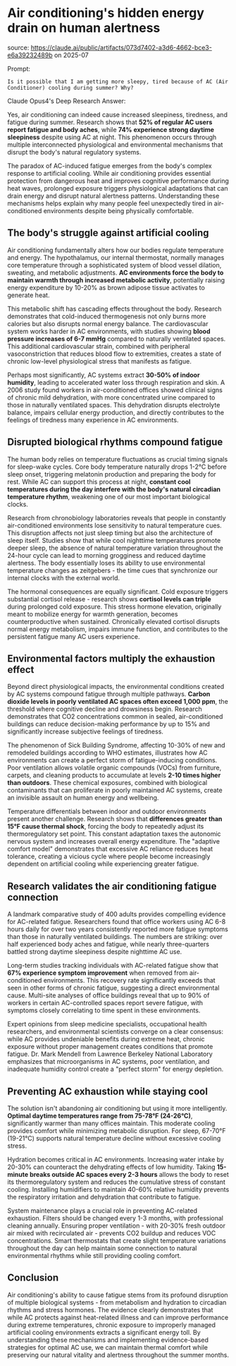 # Air conditioning's hidden energy drain on human alertness

source: <https://claude.ai/public/artifacts/073d7402-a3d6-4662-bce3-e6a39232489b>
on 2025-07

Prompt: 

```
Is it possible that I am getting more sleepy, tired because of AC (Air Conditioner) cooling during summer? Why?
```

Claude Opus4's Deep Research Answer:

Yes, air conditioning can indeed cause increased sleepiness, tiredness, and fatigue during summer. Research shows that **52% of regular AC users report fatigue and body aches**, while **74% experience strong daytime sleepiness** despite using AC at night. This phenomenon occurs through multiple interconnected physiological and environmental mechanisms that disrupt the body's natural regulatory systems.

The paradox of AC-induced fatigue emerges from the body's complex response to artificial cooling. While air conditioning provides essential protection from dangerous heat and improves cognitive performance during heat waves, prolonged exposure triggers physiological adaptations that can drain energy and disrupt natural alertness patterns. Understanding these mechanisms helps explain why many people feel unexpectedly tired in air-conditioned environments despite being physically comfortable.

## The body's struggle against artificial cooling

Air conditioning fundamentally alters how our bodies regulate temperature and energy. The hypothalamus, our internal thermostat, normally manages core temperature through a sophisticated system of blood vessel dilation, sweating, and metabolic adjustments. **AC environments force the body to maintain warmth through increased metabolic activity**, potentially raising energy expenditure by 10-20% as brown adipose tissue activates to generate heat.

This metabolic shift has cascading effects throughout the body. Research demonstrates that cold-induced thermogenesis not only burns more calories but also disrupts normal energy balance. The cardiovascular system works harder in AC environments, with studies showing **blood pressure increases of 6-7 mmHg** compared to naturally ventilated spaces. This additional cardiovascular strain, combined with peripheral vasoconstriction that reduces blood flow to extremities, creates a state of chronic low-level physiological stress that manifests as fatigue.

Perhaps most significantly, AC systems extract **30-50% of indoor humidity**, leading to accelerated water loss through respiration and skin. A 2006 study found workers in air-conditioned offices showed clinical signs of chronic mild dehydration, with more concentrated urine compared to those in naturally ventilated spaces. This dehydration disrupts electrolyte balance, impairs cellular energy production, and directly contributes to the feelings of tiredness many experience in AC environments.

## Disrupted biological rhythms compound fatigue

The human body relies on temperature fluctuations as crucial timing signals for sleep-wake cycles. Core body temperature naturally drops 1-2°C before sleep onset, triggering melatonin production and preparing the body for rest. While AC can support this process at night, **constant cool temperatures during the day interfere with the body's natural circadian temperature rhythm**, weakening one of our most important biological clocks.

Research from chronobiology laboratories reveals that people in constantly air-conditioned environments lose sensitivity to natural temperature cues. This disruption affects not just sleep timing but also the architecture of sleep itself. Studies show that while cool nighttime temperatures promote deeper sleep, the absence of natural temperature variation throughout the 24-hour cycle can lead to morning grogginess and reduced daytime alertness. The body essentially loses its ability to use environmental temperature changes as zeitgebers - the time cues that synchronize our internal clocks with the external world.

The hormonal consequences are equally significant. Cold exposure triggers substantial cortisol release - research shows **cortisol levels can triple** during prolonged cold exposure. This stress hormone elevation, originally meant to mobilize energy for warmth generation, becomes counterproductive when sustained. Chronically elevated cortisol disrupts normal energy metabolism, impairs immune function, and contributes to the persistent fatigue many AC users experience.

## Environmental factors multiply the exhaustion effect

Beyond direct physiological impacts, the environmental conditions created by AC systems compound fatigue through multiple pathways. **Carbon dioxide levels in poorly ventilated AC spaces often exceed 1,000 ppm**, the threshold where cognitive decline and drowsiness begin. Research demonstrates that CO2 concentrations common in sealed, air-conditioned buildings can reduce decision-making performance by up to 15% and significantly increase subjective feelings of tiredness.

The phenomenon of Sick Building Syndrome, affecting 10-30% of new and remodeled buildings according to WHO estimates, illustrates how AC environments can create a perfect storm of fatigue-inducing conditions. Poor ventilation allows volatile organic compounds (VOCs) from furniture, carpets, and cleaning products to accumulate at levels **2-10 times higher than outdoors**. These chemical exposures, combined with biological contaminants that can proliferate in poorly maintained AC systems, create an invisible assault on human energy and wellbeing.

Temperature differentials between indoor and outdoor environments present another challenge. Research shows that **differences greater than 15°F cause thermal shock**, forcing the body to repeatedly adjust its thermoregulatory set point. This constant adaptation taxes the autonomic nervous system and increases overall energy expenditure. The "adaptive comfort model" demonstrates that excessive AC reliance reduces heat tolerance, creating a vicious cycle where people become increasingly dependent on artificial cooling while experiencing greater fatigue.

## Research validates the air conditioning fatigue connection

A landmark comparative study of 400 adults provides compelling evidence for AC-related fatigue. Researchers found that office workers using AC 6-8 hours daily for over two years consistently reported more fatigue symptoms than those in naturally ventilated buildings. The numbers are striking: over half experienced body aches and fatigue, while nearly three-quarters battled strong daytime sleepiness despite nighttime AC use.

Long-term studies tracking individuals with AC-related fatigue show that **67% experience symptom improvement** when removed from air-conditioned environments. This recovery rate significantly exceeds that seen in other forms of chronic fatigue, suggesting a direct environmental cause. Multi-site analyses of office buildings reveal that up to 90% of workers in certain AC-controlled spaces report severe fatigue, with symptoms closely correlating to time spent in these environments.

Expert opinions from sleep medicine specialists, occupational health researchers, and environmental scientists converge on a clear consensus: while AC provides undeniable benefits during extreme heat, chronic exposure without proper management creates conditions that promote fatigue. Dr. Mark Mendell from Lawrence Berkeley National Laboratory emphasizes that microorganisms in AC systems, poor ventilation, and inadequate humidity control create a "perfect storm" for energy depletion.

## Preventing AC exhaustion while staying cool

The solution isn't abandoning air conditioning but using it more intelligently. **Optimal daytime temperatures range from 75-78°F (24-26°C)**, significantly warmer than many offices maintain. This moderate cooling provides comfort while minimizing metabolic disruption. For sleep, 67-70°F (19-21°C) supports natural temperature decline without excessive cooling stress.

Hydration becomes critical in AC environments. Increasing water intake by 20-30% can counteract the dehydrating effects of low humidity. Taking **15-minute breaks outside AC spaces every 2-3 hours** allows the body to reset its thermoregulatory system and reduces the cumulative stress of constant cooling. Installing humidifiers to maintain 40-60% relative humidity prevents the respiratory irritation and dehydration that contribute to fatigue.

System maintenance plays a crucial role in preventing AC-related exhaustion. Filters should be changed every 1-3 months, with professional cleaning annually. Ensuring proper ventilation - with 20-30% fresh outdoor air mixed with recirculated air - prevents CO2 buildup and reduces VOC concentrations. Smart thermostats that create slight temperature variations throughout the day can help maintain some connection to natural environmental rhythms while still providing cooling comfort.

## Conclusion

Air conditioning's ability to cause fatigue stems from its profound disruption of multiple biological systems - from metabolism and hydration to circadian rhythms and stress hormones. The evidence clearly demonstrates that while AC protects against heat-related illness and can improve performance during extreme temperatures, chronic exposure to improperly managed artificial cooling environments extracts a significant energy toll. By understanding these mechanisms and implementing evidence-based strategies for optimal AC use, we can maintain thermal comfort while preserving our natural vitality and alertness throughout the summer months.
